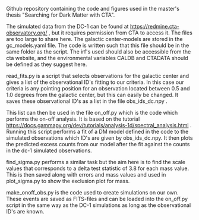 Github repository containing the code and figures used in the master's thesis "Searching for Dark Matter with CTA".

The simulated data from the DC-1 can be found at https://redmine.cta-observatory.org/ , but it requires permission from CTA to access it. The files are too large to share here.
The galactic center-models are stored in the gc_models.yaml file. The code is written such that this file should be in the same folder as the script.
The irf's used should also be accessible from the cta website, and the environmental variables CALDB and CTADATA should be defined as they suggest here.

read_fits.py is a script that selects observations for the galactic center and gives a list of the observational ID's fitting to our criteria. In this case our criteria is any pointing
position for an observation located between 0.5 and 1.0 degrees from the galactic center, but this can easily be changed. It saves these observational ID's as a list in the file obs_ids_dc.npy .

This list can then be used in the file on_off.py which is the code which performs the on-off analysis. It is based on the tutorial https://docs.gammapy.org/dev/tutorials/analysis-1d/spectral_analysis.html . Running this script performs a fit of a DM model defined in the code to the simulated observations which ID's are given by obs_ids_dc.npy. It then plots the predicted excess counts from our model after the fit against the counts in the dc-1 simulated observations.

find_sigma.py performs a similar task but the aim here is to find the scale values that corresponds to a delta test statistic of 3.8 for each mass value. This is then saved along with errors and mass values and used in plot_sigma.py to show the exclusion plot for mass. 

make_onoff_obs.py is the code used to create simulations on our own. These events are saved as FITS-files and can be loaded into the on_off.py script in the same way as the DC-1 simulations as long as the observational ID's are known. 
